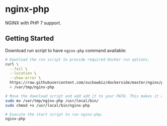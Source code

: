 # nginx-php

NGINX with PHP 7 support.

## Getting Started

Download run script to have `nginx-php` command available:

```bash
# Download the run script to provide required Docker run options.
curl \
  --fail \
  --location \
  --show-error \
  https://raw.githubusercontent.com/suckowbiz/dockerside/master/nginx/php/nginx-php \
  > /var/tmp/nginx-php

# Move the download script and add add it to your PATH. This makes it available from command line.
sudo mv /var/tmp/nginx-php /usr/local/bin/
sudo chmod +x /usr/local/bin/nginx-php

# Execute the start script to run nginx-php.
nginx-php
```